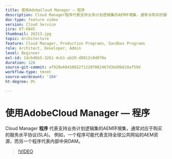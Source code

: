 ```yaml
---
title: 使用AdobeCloud Manager — 程序
description: Cloud Manager程序代表支持业务计划逻辑集的AEM环境集，通常与购买的服务水平协议(SLA)相对应。 例如，一个程序可能代表支持全球公共网站的AEM资源，而另一个程序代表内部中央DAM。
doc-type: feature video
version: Cloud Service
jira: KT-6845
thumbnail: 26313.jpg
topic: Architecture
feature: Cloud Manager, Production Programs, Sandbox Programs
role: Architect, Developer, Admin
level: Beginner
exl-id: 1dcbd6b5-3261-4cb1-ab20-d8812c0d070a
duration: 126
source-git-commit: af928e60410022f12207082467d3bd9b818af59d
workflow-type: tm+mt
source-wordcount: '104'
ht-degree: 0%

---
```


# 使用AdobeCloud Manager — 程序

Cloud Manager **程序** 代表支持业务计划逻辑集的AEM环境集，通常对应于购买的服务水平协议(SLA)。 例如，一个程序可能代表支持全球公共网站的AEM资源，而另一个程序代表内部中央DAM。

>[!VIDEO](https://video.tv.adobe.com/v/26313?quality=12&learn=on)
